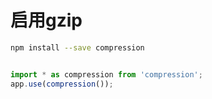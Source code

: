 # 启用gzip

``` bash
npm install --save compression

```

``` typescript

import * as compression from 'compression';
app.use(compression());
```